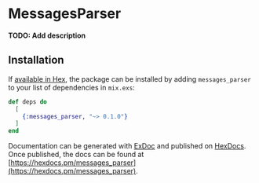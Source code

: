 # MessagesParser

**TODO: Add description**

## Installation

If [available in Hex](https://hex.pm/docs/publish), the package can be installed
by adding `messages_parser` to your list of dependencies in `mix.exs`:

```elixir
def deps do
  [
    {:messages_parser, "~> 0.1.0"}
  ]
end
```

Documentation can be generated with [ExDoc](https://github.com/elixir-lang/ex_doc)
and published on [HexDocs](https://hexdocs.pm). Once published, the docs can
be found at [https://hexdocs.pm/messages_parser](https://hexdocs.pm/messages_parser).

